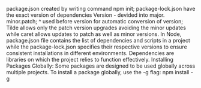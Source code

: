 package.json created by writing command npm init;
package-lock.json have the exact version of dependencies
Version - devided into major. minor.patch;
^ used before version for automatic conversion of version;
Tilde allows only the patch version upgrades avoiding the minor updates while caret allows updates to patch as well as minor versions.
In Node, package.json file contains the list of dependencies and scripts in a project while the package-lock.json specifies their respective versions to ensure consistent installations in different environments.
Dependencies are libraries on which the project relies to function effectively. 
Installing Packages Globally: Some packages are designed to be used globally across multiple projects. To install a package globally, use the -g flag: npm install -g